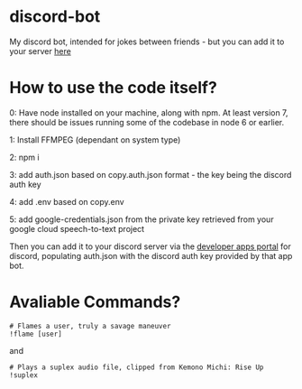 # discord-bot
My discord bot, intended for jokes between friends - but you can add it to your server [here](https://discordapp.com/oauth2/authorize?client_id=642967654683901963&permissions=36702208&scope=bot)

# How to use the code itself?

0: Have node installed on your machine, along with npm. At least version 7, there should be issues running some of the codebase in node 6 or earlier.

1: Install FFMPEG (dependant on system type)

2: npm i

3: add auth.json based on copy.auth.json format - the key being the discord auth key

4: add .env based on copy.env

5: add google-credentials.json from the private key retrieved from your google cloud speech-to-text project

Then you can add it to your discord server via the [developer apps portal](https://discordapp.com/developers/applications/) for discord, populating auth.json with the discord auth key provided by that app bot.

# Avaliable Commands?

```
# Flames a user, truly a savage maneuver
!flame [user]
```

and

```
# Plays a suplex audio file, clipped from Kemono Michi: Rise Up
!suplex
```
